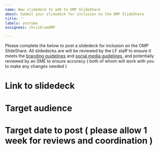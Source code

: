 ```yaml
---
name: New slidedeck to add to OMP SlideShare
about: Submit your slidedeck for inclusion on the OMP SlideShare
title: ''
labels: youtube
assignees: chrisblumOMP

---
```


Please complete the below to post a slidedeck for inclusion on the OMP SlideShare. All slidedecks are will be reviewed by the LF staff to ensure it meets the [branding guidelines](https://github.com/openmainframeproject/foundation/blob/master/BRANDING_GUIDELINES.md) and [social media guidelines](https://github.com/openmainframeproject/foundation/blob/master/SOCIAL_MEDIA_GUIDELINES.md), and potentially reviewed by an SME to ensure accuracy ( both of whom will work with you to make any changes needed )

# Link to slidedeck

# Target audience

# Target date to post ( please allow 1 week for reviews and coordination )
